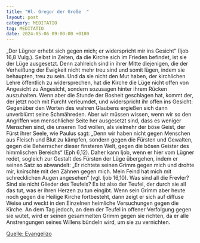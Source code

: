 ```yaml
---
title: "Hl. Gregor der Große  "
layout: post
category: MEDITATIO
tag: MEDITATIO
date: 2024-05-06 09:00:00 +0100
---
```

„Der Lügner erhebt sich gegen mich; er widerspricht mir ins Gesicht“ (Ijob 16,8 Vulg.). Selbst in Zeiten, da die Kirche sich im Frieden befindet, ist sie der Lüge ausgesetzt. Denn zahlreich sind in ihrer Mitte diejenigen, die der Verheißung der Ewigkeit nicht mehr treu sind und somit lügen, indem sie behaupten, treu zu sein.<!--more--> Und da sie nicht den Mut haben, der kirchlichen Lehre öffentlich zu widersprechen, hat die Kirche die Lüge nicht offen von Angesicht zu Angesicht, sondern sozusagen hinter ihrem Rücken auszuhalten. Wenn aber die Stunde der Bosheit geschlagen hat, kommt der, der jetzt noch mit Furcht verleumdet, und widerspricht ihr offen ins Gesicht: Gegenüber den Worten des wahren Glaubens ergießen sich dann unverblümt seine Schmähreden.
Aber wir müssen wissen, wenn wir so den Angriffen von menschlicher Seite her ausgesetzt sind, dass es weniger Menschen sind, die unseren Tod wollen, als vielmehr der böse Geist, der Fürst ihrer Seele, wie Paulus sagt: „Denn wir haben nicht gegen Menschen aus Fleisch und Blut zu kämpfen, sondern gegen die Fürsten und Gewalten, gegen die Beherrscher dieser finsteren Welt, gegen die bösen Geister des himmlischen Bereichs“ (Eph 6,12). Daher kann Ijob, wenn er hier vom Lügner redet, sogleich zur Gestalt des Fürsten der Lüge übergehen, indem er seinen Satz so abwandelt: „Er richtete seinen Grimm gegen mich und drohte mir, knirschte mit den Zähnen gegen mich. Mein Feind hat mich mit schrecklichen Augen angesehen“ (vgl. Ijob 16,10). Was sind all die Frevler? Sind sie nicht Glieder des Teufels? Es ist also der Teufel, der durch sie all das tut, was er ihren Herzen zu tun eingibt.
Wenn sein Grimm aber heute noch gegen die Heilige Kirche fortbesteht, dann zeigt er sich auf diffuse Weise und weckt in den Einzelnen heimliche Versuchungen gegen die Kirche. An dem Tag jedoch, an dem der Teufel in offener Verfolgung gegen sie wütet, wird er seinen gesammelten Grimm gegen sie richten, da er alle Anstrengungen seines Willens bündeln wird, um sie zu vernichten.

[Quelle: Evangelizo](https://evangeliumtagfuertag.org/DE/gospel)